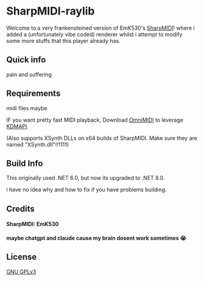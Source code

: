 # SharpMIDI-raylib

Welcome to a very frankensteined version of EmK530's [SharpMIDI](https://github.com/EmK530/SharpMIDI)! where i added a (unfortunately vibe coded) renderer whilst i attempt to modify some more stuffs that this player already has.

## Quick info

pain and suffering

## Requirements

midi files maybe

IF you want pretty fast MIDI playback, Download [OmniMIDI](https://github.com/KeppySoftware/OmniMIDI/releases) to leverage [KDMAPI](https://github.com/KeppySoftware/OmniMIDI/blob/master/DeveloperContent/KDMAPI.md).

(Also supports XSynth DLLs on x64 builds of SharpMIDI. Make sure they are named "XSynth.dll"!!1111)

## Build Info

This originally used .NET 6.0, but now its upgraded to .NET 8.0.

i have no idea why and how to fix if you have problems building.

## Credits

#### SharpMIDI: EmK530

#### maybe chatgpt and claude cause my brain dosent work sometimes :sob: 

## License
[GNU GPLv3](https://choosealicense.com/licenses/gpl-3.0/)
